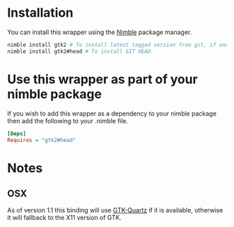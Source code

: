 
# Installation

You can install this wrapper using the [Nimble](https://github.com/nimrod-code/nimble) package manager.

```bash
nimble install gtk2 # To install latest tagged version from git, if one exists.
nimble install gtk2#head # To install GIT HEAD.
```

# Use this wrapper as part of your nimble package

If you wish to add this wrapper as a dependency to your nimble package then add the following to your .nimble file.

```ini
[Deps]
Requires = "gtk2#head"
```

# Notes

## OSX

As of version 1.1 this binding will use [GTK-Quartz][1] if it is available,
otherwise it will fallback to the X11 version of GTK.

 [1]: https://wiki.gnome.org/action/show/Projects/GTK+/OSX
